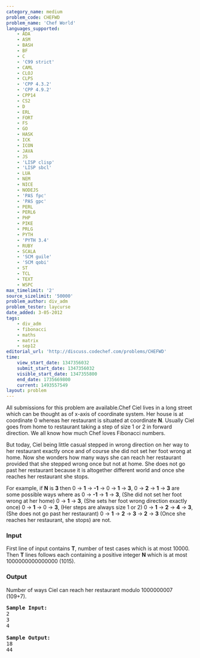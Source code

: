 ```yaml
---
category_name: medium
problem_code: CHEFWD
problem_name: 'Chef World'
languages_supported:
    - ADA
    - ASM
    - BASH
    - BF
    - C
    - 'C99 strict'
    - CAML
    - CLOJ
    - CLPS
    - 'CPP 4.3.2'
    - 'CPP 4.9.2'
    - CPP14
    - CS2
    - D
    - ERL
    - FORT
    - FS
    - GO
    - HASK
    - ICK
    - ICON
    - JAVA
    - JS
    - 'LISP clisp'
    - 'LISP sbcl'
    - LUA
    - NEM
    - NICE
    - NODEJS
    - 'PAS fpc'
    - 'PAS gpc'
    - PERL
    - PERL6
    - PHP
    - PIKE
    - PRLG
    - PYTH
    - 'PYTH 3.4'
    - RUBY
    - SCALA
    - 'SCM guile'
    - 'SCM qobi'
    - ST
    - TCL
    - TEXT
    - WSPC
max_timelimit: '2'
source_sizelimit: '50000'
problem_author: div_adm
problem_tester: laycurse
date_added: 3-05-2012
tags:
    - div_adm
    - fibonacci
    - maths
    - matrix
    - sep12
editorial_url: 'http://discuss.codechef.com/problems/CHEFWD'
time:
    view_start_date: 1347356032
    submit_start_date: 1347356032
    visible_start_date: 1347355800
    end_date: 1735669800
    current: 1493557549
layout: problem
---
```

All submissions for this problem are available.Chef Ciel lives in a long street which can be thought as of x-axis of coordinate system. Her house is at coordinate 0 whereas her restaurant is situated at coordinate **N**. Usually Ciel goes from home to restaurant taking a step of size 1 or 2 in forward direction. We all know how much Chef loves Fibonacci numbers.

But today, Ciel being little casual stepped in wrong direction on her way to her restaurant exactly once and of course she did not set her foot wrong at home. Now she wonders how many ways she can reach her restaurant provided that she stepped wrong once but not at home. 
 She does not go past her restaurant because it is altogether different world and once she reaches her restaurant she stops.

For example, if **N** is **3** then
0 -&gt; **1** -&gt; **-1** -&gt; 0 -&gt; **1** -&gt; **3**,
0 -&gt; **2** -&gt; **1** -&gt; **3**
are some possible ways where as
0 -&gt; **-1** -&gt; **1** -&gt; **3**, (She did not set her foot wrong at her home)
0 -&gt; **1** -&gt; **3**, (She sets her foot wrong direction exactly once)
0 -&gt; **1** -&gt; 0 -&gt; **3**, (Her steps are always size 1 or 2)
0 -&gt; **1** -&gt; **2** -&gt; **4** -&gt; **3**, (She does not go past her restaurant)
0 -&gt; **1** -&gt; **2** -&gt; **3** -&gt; **2** -&gt; **3** (Once she reaches her restaurant, she stops)
are not.

### Input

First line of input contains **T**, number of test cases which is at most 10000. Then **T** lines follows each containing a positive integer **N** which is at most 1000000000000000 (1015).

### Output

Number of ways Ciel can reach her restaurant modulo 1000000007 (109+7).

<pre>
<b>Sample Input:</b>
2
3
4

<b>Sample Output:</b>
18
44
</pre>